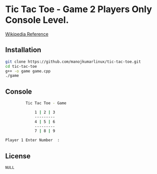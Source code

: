 # Tic Tac Toe - Game 2 Players Only Console Level.

[Wikipedia Reference](https://en.wikipedia.org/wiki/Tic-tac-toe)

## Installation

```sh
git clone https://github.com/manojkumarlinux/tic-tac-toe.git
cd tic-tac-toe
g++ -o game game.cpp
./game
```

## Console 

```sh
		 Tic Tac Toe - Game

			 1 | 2 | 3
			 --------- 
			 4 | 5 | 6
			 --------- 
			 7 | 8 | 9

Player 1 Enter Number  : 
```

## License
```sh
NULL
```
